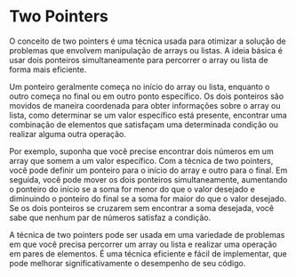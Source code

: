 # Two Pointers

O conceito de two pointers é uma técnica usada para otimizar a solução de problemas que envolvem manipulação de arrays ou listas. A ideia básica é usar dois ponteiros simultaneamente para percorrer o array ou lista de forma mais eficiente.

Um ponteiro geralmente começa no início do array ou lista, enquanto o outro começa no final ou em outro ponto específico. Os dois ponteiros são movidos de maneira coordenada para obter informações sobre o array ou lista, como determinar se um valor específico está presente, encontrar uma combinação de elementos que satisfaçam uma determinada condição ou realizar alguma outra operação.

Por exemplo, suponha que você precise encontrar dois números em um array que somem a um valor específico. Com a técnica de two pointers, você pode definir um ponteiro para o início do array e outro para o final. Em seguida, você pode mover os dois ponteiros simultaneamente, aumentando o ponteiro do início se a soma for menor do que o valor desejado e diminuindo o ponteiro do final se a soma for maior do que o valor desejado. Se os dois ponteiros se cruzarem sem encontrar a soma desejada, você sabe que nenhum par de números satisfaz a condição.

A técnica de two pointers pode ser usada em uma variedade de problemas em que você precisa percorrer um array ou lista e realizar uma operação em pares de elementos. É uma técnica eficiente e fácil de implementar, que pode melhorar significativamente o desempenho de seu código.